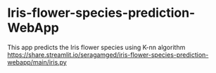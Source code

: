 # Iris-flower-species-prediction-WebApp
This app predicts the Iris flower species using K-nn algorithm
https://share.streamlit.io/seragamged/iris-flower-species-prediction-webapp/main/iris.py
